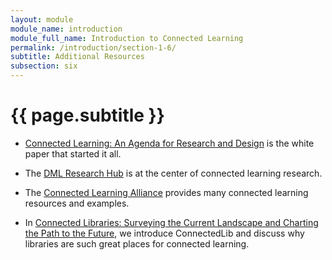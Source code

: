 ```yaml
---
layout: module
module_name: introduction
module_full_name: Introduction to Connected Learning
permalink: /introduction/section-1-6/
subtitle: Additional Resources
subsection: six
---
```


# {{ page.subtitle }}

* [Connected Learning: An Agenda for Research and Design](https://dmlhub.net/publications/connected-learning-agenda-for-research-and-design/) is the white paper that started it all.

* The [DML Research Hub](https://dmlhub.net/) is at the center of connected learning research.

* The [Connected Learning Alliance](https://clalliance.org) provides many connected learning resources and examples. 

* In [Connected Libraries: Surveying the Current Landscape and Charting the Path to the Future](http://connectedlib.ischool.uw.edu/connected-learning-in-libraries), we introduce ConnectedLib and discuss why libraries are such great places for connected learning. 
